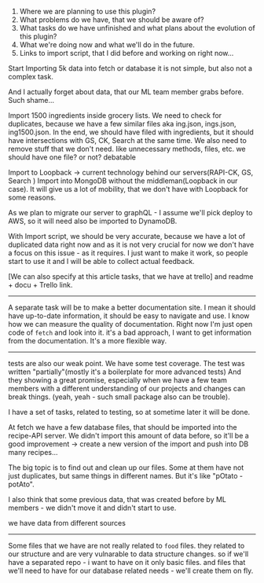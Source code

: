1) Where we are planning to use this plugin?
2) What problems do we have, that we should be aware of?
3) What tasks do we have unfinished and what plans about the evolution of this plugin?
4) What we're doing now and what we'll do in the future.
5) Links to import script, that I did before and working on right now...


Start Importing 5k data into fetch or database it is not simple, but also not a complex task.

And I actually forget about data, that our ML team member grabs before. Such shame...

Import 1500 ingredients inside grocery lists. We need to check for duplicates, because
we have a few similar files aka ing.json, ings.json, ing1500.json.
In the end, we should have filed with ingredients, but it should have intersections with GS, CK, Search at the same time.
We also need to remove stuff that we don't need. like unnecessary methods, files, etc. we should have one file? or not? debatable

Import to Loopback -> current technology behind our servers(RAPI-CK, GS, Search )
Import into MongoDB without the middleman(Loopback in our case).
It will give us a lot of mobility, that we don't have with Loopback for some reasons.


As we plan to migrate our server to graphQL - I assume we'll pick deploy to AWS, so it will need also
be imported to DynamoDB.


With Import script, we should be very accurate, because we have a lot of duplicated data right now and as it is not very crucial for now
we don't have a focus on this issue - as it requires. I just want to make it work, so people start to use it and I will be able to collect actual feedback.

[We can also specify at this article tasks, that we have at trello] and readme + docu + Trello link.

---

A separate task will be to make a better documentation site. I mean it should have up-to-date information, it should be easy to navigate and use.
I know how we can measure the quality of documentation. Right now I'm just open code of `fetch` and look into it.
it's a bad approach, I want to get information from the documentation. It's a more flexible way.

---

tests are also our weak point. We have some test coverage. The test was written "partially"(mostly it's a boilerplate for more advanced tests)
And they showing a great promise, especially when we have a few team members with a different understanding of our projects and changes can break things.
(yeah, yeah - such small package also can be trouble).

I have a set of tasks, related to testing, so at sometime later it will be done.

At fetch we have a few database files, that should be imported into the recipe-API server.
We didn't import this amount of data before, so it'll be a good improvement -> create a new version of the import
and push into DB many recipes...





The big topic is to find out and clean up our files. Some at them have not just duplicates, but same things in different names.
But it's like "pOtato - potAto".

I also think that some previous data, that was created before by ML members - we didn't move it and didn't start to use.

we have data from different sources

----


Some files that we have are not really related to `food` files. they related to our structure and are very vulnarable to data structure changes. so if we'll have a separated repo - i want to have on it only basic files.
and files that we'll need to have for our database related needs - we'll create them on fly.

